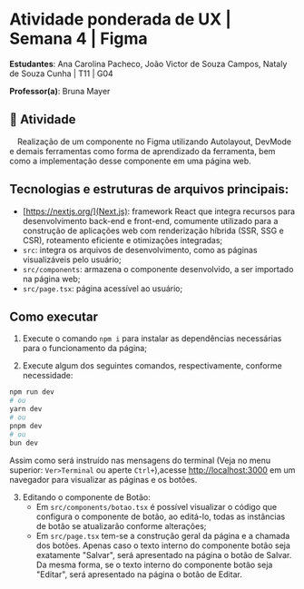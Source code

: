 # Atividade ponderada de UX | Semana 4 | Figma

**Estudantes**: Ana Carolina Pacheco, João Victor de Souza Campos, Nataly de Souza Cunha | T11 | G04

**Professor(a)**: Bruna Mayer 

## 🎯 Atividade

&emsp;Realização de um componente no Figma utilizando Autolayout, DevMode e demais ferramentas como forma de aprendizado da ferramenta, bem como a implementação desse componente em uma página web.

## Tecnologias e estruturas de arquivos principais:

- [https://nextjs.org/](Next.js): framework React que integra recursos para desenvolvimento back-end e front-end, comumente utilizado para a construção de aplicações web com renderização híbrida (SSR, SSG e CSR), roteamento eficiente e otimizações integradas;
- `src`: integra os arquivos de desenvolvimento, como as páginas visualizáveis pelo usuário;
- `src/components`: armazena o componente desenvolvido, a ser importado na página web;
- `src/page.tsx`: página acessível ao usuário;

## Como executar

1. Execute o comando `npm i` para instalar as dependências necessárias para o funcionamento da página;

2. Execute algum dos seguintes comandos, respectivamente, conforme necessidade:

```bash
npm run dev
# ou
yarn dev
# ou
pnpm dev
# ou
bun dev
```

Assim como será instruído nas mensagens do terminal (Veja no menu superior: `Ver>Terminal` ou aperte `Ctrl+`),acesse [http://localhost:3000](http://localhost:3000) em um navegador para visualizar as páginas e os botões.


3. Editando o componente de Botão:
    - Em `src/components/botao.tsx` é possível visualizar o código que configura o componente de botão, ao editá-lo, todas as instâncias de botão se atualizarão conforme alterações;
    - Em `src/page.tsx` tem-se a construção geral da página e a chamada dos botões. Apenas caso o texto interno do componente botão seja exatamente "Salvar", será apresentado na página o botão de Salvar. Da mesma forma, se o texto interno do componente botão seja "Editar", será apresentado na página o botão de Editar.